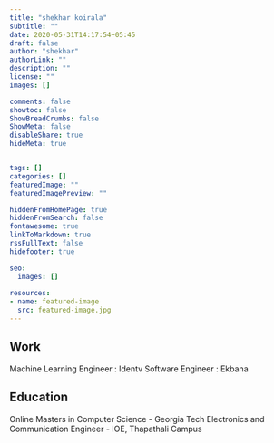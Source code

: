 ```yaml
---
title: "shekhar koirala"
subtitle: ""
date: 2020-05-31T14:17:54+05:45
draft: false
author: "shekhar"
authorLink: ""
description: ""
license: ""
images: []

comments: false
showtoc: false
ShowBreadCrumbs: false
ShowMeta: false
disableShare: true
hideMeta: true


tags: []
categories: []
featuredImage: ""
featuredImagePreview: ""

hiddenFromHomePage: true
hiddenFromSearch: false
fontawesome: true
linkToMarkdown: true
rssFullText: false
hidefooter: true

seo:
  images: []
  
resources:
- name: featured-image
  src: featured-image.jpg
---
```

## Work
Machine Learning Engineer : Identv
Software Engineer : Ekbana

## Education 
Online Masters in Computer Science - Georgia Tech
Electronics and Communication Engineer - IOE, Thapathali Campus

